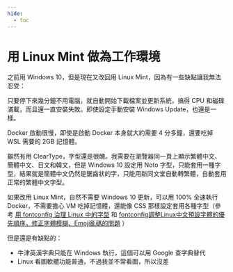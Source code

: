 ```yaml
---
hide:
  - toc
---
```


# 用 Linux Mint 做為工作環境

之前用 Windows 10，但是現在又改回用 Linux Mint，因為有一些缺點讓我無法忍受：

只要停下來幾分鐘不用電腦，就自動開始下載檔案並更新系統，搞得 CPU 和磁碟滿載，而且還一直安裝失敗。即使設定手動安裝 Windows Update，也還是一樣。

Docker 啟動很慢，即使是啟動 Docker 本身就大約需要 4 分多鐘，還要吃掉 WSL 需要的 2GB 記憶體。

雖然有用 ClearType，字型還是很醜。我需要在瀏覽器同一頁上顯示繁體中文、簡體中文、日文和韓文，但是 Windows 10 設定用 Noto 字型，只能套用一種字型，結果就是簡體中文仍然是鋸齒狀的字，只能用新同文堂自動轉繁體，自動套用正常的繁體中文字型。

如果改用 Linux Mint，自然不需要 Windows 10 更新，可以用 100% 全速執行 Docker，不需要擔心 VM 吃掉記憶體，還能像 CSS 那樣設定套用各種字型（參考 [用 fontconfig 治理 Linux 中的字型](https://catcat.cc/post/2021-03-07/) 和 [fontconfig調整Linux中文預設字體的優先順序，修正字體模糊、Emoji亂碼的問題](https://ivonblog.com/posts/linux-fontconfig/) ）

但是還是有缺點的：

- 牛津英漢字典只能在 Windows 執行，這個可以用 Google 查字典替代
- Linux 看圖軟體功能普通，不過我並不常看圖，所以沒差
